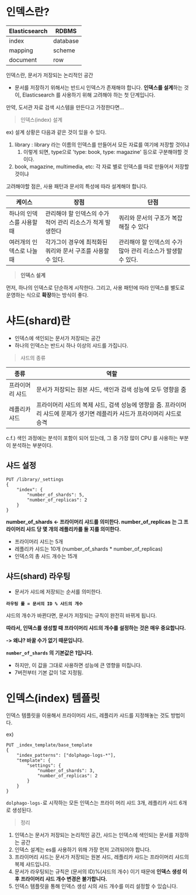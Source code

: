 # 인덱스란?

| Elasticsearch | RDBMS    |
| ------------- | -------- |
| index         | database |
| mapping       | scheme   |
| document      | row      |


인덱스란, 문서가 저장되는 논리적인 공간
- 문서를 저장하기 위해서는 반드시 인덱스가 존재해야 합니다.
**인덱스를 설계**하는 것이, Elasticsearch 를 사용하기 위해 고려해야 하는 첫 단계입니다.

만약, 도서관 자료 검색 시스템을 만든다고 가정한다면...

> 인덱스(index) 설계

ex) 설계 상황은 다음과 같은 것이 있을 수 있다.

1. library : library 라는 이름의 인덱스를 만들어서 모든 자료를 여기에 저장할 것이냐
   1. 이렇게 되면, type으로 'type: book, type: magazine' 등으로 구분해야할 것이다.
2. book, magazine, multimedia, etc: 각 자료 별로 인덱스를 따로 만들어서 저장할 것이냐

고려해야할 점은, 사용 패턴과 문서의 특성에 따라 설계해야 합니다.


| 케이스                    | 장점                                                        | 단점                                                         |
| ------------------------- | ----------------------------------------------------------- | ------------------------------------------------------------ |
| 하나의 인덱스를 사용할 때 | 관리해야 할 인덱스의 수가 적어 관리 리소스가 적게 발생한다  | 쿼리와 문서의 구조가 복잡해질 수 있다                        |
| 여러개의 인덱스로 나눌 때 | 각가그이 경우에 최적화된 쿼리와 문서 구조를 사용할 수 있다. | 관리해야 할 인덱스의 수가 많아 관리 리소스가 발생할 수 있다. |


> **인덱스 설계**

먼저, 하나의 인덱스로 단순하게 시작한다.
그리고, 사용 패턴에 따라 인덱스를 별도로 운영하는 식으로 **확장**하는 방식이 좋다.

# 샤드(shard)란

- 인덱스에 색인되는 문서가 저장되는 공간
- 하나의 인덱스는 반드시 하나 이상의 샤드를 가집니다.

> 샤드의 종류

| 종류            | 역할                                                                                                                       |
| --------------- | -------------------------------------------------------------------------------------------------------------------------- |
| 프라이머리 샤드 | 문서가 저장되는 원본 샤드, 색인과 검색 성능에 모두 영향을 줌                                                               |
| 레플리카 샤드   | 프라이머리 샤드의 복제 샤드, 검색 성능에 영향을 줌. 프라이머리 샤드에 문제가 생기면 레플리카 샤드가 프라이머리 샤드로 승격 |

c.f.) 색인 과정에는 분석이 포함이 되어 있는데, 그 중 가장 많이 CPU 를 사용하는 부분이 분석하는 부분이다.


## 샤드 설정

```
PUT /library/_settings
{
    "index": {
        "number_of_shards": 5,
        "number_of_replicas": 2
    }
}
```
**number_of_shards <- 프라이머리 샤드를 의미한다. number_of_replicas 는 그 프라이머리 샤드 당 몇 개의 레플리카를 둘 지를 의미한다.**

- 프라이머리 샤드는 5개 
- 레플리카 샤드는 10개 (number_of_shards * number_of_replicas)
- 인덱스의 총 샤드 개수는 15개

## 샤드(shard) 라우팅

- 문서가 샤드에 저장되는 순서를 의미한다.

**`라우팅 룰 = 문서의 ID % 샤드의 개수`**

샤드의 개수가 바뀐다면, 문서가 저장되는 규칙이 완전히 바뀌게 됩니다.

**따라서, 인덱스를 생성할 때 프라이머리 샤드의 개수를 설정하는 것은 매우 중요합니다.**

**-> 왜냐? 바꿀 수가 없기 때문입니다.**

**`number_of_shards` 의 기본값은 1입니다.**
- 하지만, 이 값을 그대로 사용하면 성능에 큰 영향을 미칩니다.
- 7버전부터 기본 값이 1로 지정됨.


# 인덱스(index) 템플릿

인덱스 템플릿을 이용해서 프라이머리 샤드, 레플리카 샤드를 지정해놓는 것도 방법이다.

ex)

```
PUT _index_template/base_template
{
    "index_patterns": ["dolphago-logs-*"],
    "template": {
        "settings": {
            "number_of_shards": 3,
            "number_of_replicas": 2
        }
    }
}
```

`dolphago-logs-`로 시작하는 모든 인덱스는 프라이 머리 샤드 3개, 레플리카 샤드 6개로 생성된다.


> 정리

1. 인덱스는 문서가 저장되는 논리적인 공간, 샤드는 인덱스에 색인되는 문서를 저장하는 공간
2. 인덱스 설계는 es를 사용하기 위해 가장 먼저 고려되어야 합니다.
3. 프라이머리 샤드는 문서가 저장되는 원본 샤드, 레플리카 샤드는 프라이머리 샤드의 복제 샤드입니다.
4. 문서가 라우팅되는 규칙은 (문서의 ID)%(샤드의 개수) 이기 때문에 **인덱스 생성 이후 프라이머리 샤드 개수 변경은 불가합니다.**
5. 인덱스 템플릿을 통해 인덱스 생성 시의 샤드 개수를 미리 설정할 수 있습니다.
